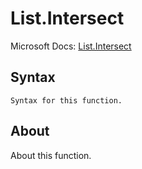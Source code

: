 # List.Intersect

Microsoft Docs: [List.Intersect](https://docs.microsoft.com/en-us/powerquery-m/list-intersect)

## Syntax

```
Syntax for this function.
```

## About

About this function.

